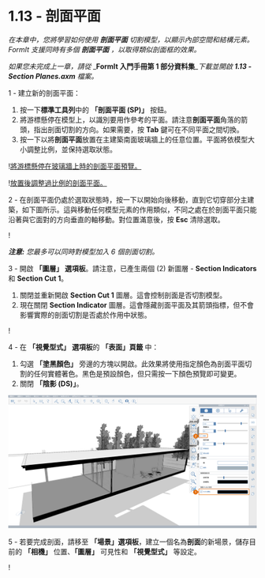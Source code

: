 # 1.13 - 剖面平面

_在本章中，您將學習如何使用_ _**剖面平面**_ _切割模型，以顯示內部空間和結構元素。FormIt 支援同時有多個_ _**剖面平面**_ _，以取得類似剖面框的效果。_

_如果您未完成上一章，請從_ _**FormIt 入門手冊第 1 部分資料集**__下載並開啟_ _**1.13 - Section Planes.axm** 檔案。_

1 - 建立新的剖面平面：

1. 按一下**標準工具列**中的 **「剖面平面 (SP)」** 按鈕。
2. 將游標懸停在模型上，以識別要用作參考的平面。請注意**剖面平面**角落的箭頭，指出剖面切割的方向。如果需要，按 **Tab** 鍵可在不同平面之間切換。
3. 按一下以將**剖面平面**放置在主建築南面玻璃牆上的任意位置。平面將依模型大小調整比例，並保持選取狀態。

\![將游標懸停在玻璃牆上時的剖面平面預覽。](<../../.gitbook/assets/0 (6).png>)

\![放置後調整過比例的剖面平面。](<../../.gitbook/assets/1 (19) (1).png>)

2 - 在剖面平面仍處於選取狀態時，按一下以開始向後移動，直到它切穿部分主建築，如下圖所示。這與移動任何模型元素的作用類似，不同之處在於剖面平面只能沿著與它面對的方向垂直的軸移動。對位置滿意後，按 **Esc** 清除選取。

\![](<../../.gitbook/assets/2 (11) (1).png>)

_**注意:**_ _您最多可以同時對模型加入 6 個剖面切割。_

3 - 開啟 **「圖層」** **選項板**。請注意，已產生兩個 (2) 新圖層 - **Section Indicators** 和 **Section Cut 1**。

1. 關閉並重新開啟 **Section Cut 1** 圖層。這會控制剖面是否切割模型。
2. 現在關閉 **Section Indicator** 圖層。這會隱藏剖面平面及其箭頭指標，但不會影響實際的剖面切割是否處於作用中狀態。

\![](<../../.gitbook/assets/3 (6) (1).png>)

4 - 在 **「視覺型式」** **選項板**的 **「表面」頁籤** 中：

1. 勾選 **「塗黑顏色」** 旁邊的方塊以開啟。此效果將使用指定顏色為剖面平面切割的任何實體著色。黑色是預設顏色，但只需按一下顏色預覽即可變更。
2. 關閉 **「陰影 (DS)」**。

![](../../.gitbook/assets/poche.png)

5 - 若要完成剖面，請移至 **「場景」選項板**，建立一個名為**剖面**的新場景，儲存目前的 **「相機」** 位置、**「圖層」** 可見性和 **「視覺型式」** 等設定。

\![](<../../.gitbook/assets/5 (7).png>)
